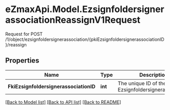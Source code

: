 # eZmaxApi.Model.EzsignfoldersignerassociationReassignV1Request
Request for POST /1/object/ezsignfoldersignerassociation/{pkiEzsignfoldersignerassociationID}/reassign

## Properties

Name | Type | Description | Notes
------------ | ------------- | ------------- | -------------
**FkiEzsignfoldersignerassociationID** | **int** | The unique ID of the Ezsignfoldersignerassociation | [optional] 

[[Back to Model list]](../README.md#documentation-for-models) [[Back to API list]](../README.md#documentation-for-api-endpoints) [[Back to README]](../README.md)

